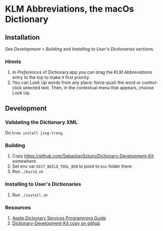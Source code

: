 # KLM Abbreviations, the macOs Dictionary

## Installation

See _Development > Building_ and _Installing to User's Dictionaries_ sections.

### Hinnts

1. In _Preferences_ of Dictionary.app you can drag the _KLM Abbreviations_ entry to the top to make it first priority.
2. You can _Look Up_ words from any place: force-push the word or control-click selected text. Then, in the contextual
   menu that appears, choose Look Up.

## Development

### Validating the Dictionary XML

Do `brew install jing-trang`, 

### Building

1. Copy https://github.com/SebastianSzturo/Dictionary-Development-Kit somewhere
2. Set env var `DICT_BUILD_TOOL_BIN` to point to `bin` folder there
3. Run `./build.sh`

### Installing to User's Dictionaries

1. Run `./install.sh`

### Resources

1. [Apple Dictionary Services Programming Guide](https://developer.apple.com/library/archive/documentation/UserExperience/Conceptual/DictionaryServicesProgGuide/prepare/prepare.html)
2. [Dictionary-Development-Kit copy on github](https://github.com/SebastianSzturo/Dictionary-Development-Kit)
